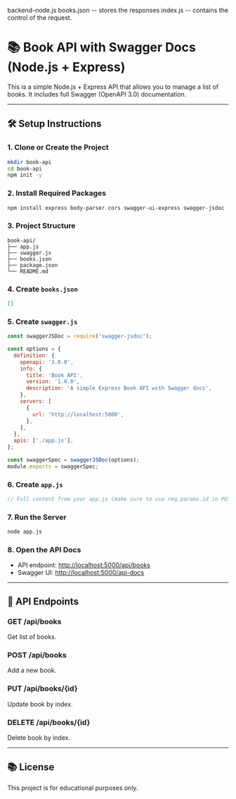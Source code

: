 backend-node.js
books.json -- stores the responses
index.js -- contains the control of the request.



# 📚 Book API with Swagger Docs (Node.js + Express)

This is a simple Node.js + Express API that allows you to manage a list of books. It includes full Swagger (OpenAPI 3.0) documentation.

---

## 🛠 Setup Instructions

### 1. Clone or Create the Project

```bash
mkdir book-api
cd book-api
npm init -y
```

### 2. Install Required Packages

```bash
npm install express body-parser cors swagger-ui-express swagger-jsdoc
```

### 3. Project Structure

```
book-api/
├── app.js
├── swagger.js
├── books.json
├── package.json
└── README.md
```

### 4. Create `books.json`

```json
[]
```

### 5. Create `swagger.js`

```js
const swaggerJSDoc = require('swagger-jsdoc');

const options = {
  definition: {
    openapi: '3.0.0',
    info: {
      title: 'Book API',
      version: '1.0.0',
      description: 'A simple Express Book API with Swagger docs',
    },
    servers: [
      {
        url: 'http://localhost:5000',
      },
    ],
  },
  apis: ['./app.js'],
};

const swaggerSpec = swaggerJSDoc(options);
module.exports = swaggerSpec;
```

### 6. Create `app.js`

```js
// Full content from your app.js (make sure to use req.params.id in PUT and DELETE)
```

### 7. Run the Server

```bash
node app.js
```

### 8. Open the API Docs

- API endpoint: [http://localhost:5000/api/books](http://localhost:5000/api/books)
- Swagger UI: [http://localhost:5000/api-docs](http://localhost:5000/api-docs)

---

## 📌 API Endpoints

### GET /api/books

Get list of books.

### POST /api/books

Add a new book.

### PUT /api/books/{id}

Update book by index.

### DELETE /api/books/{id}

Delete book by index.

---

## 📚 License

This project is for educational purposes only.
